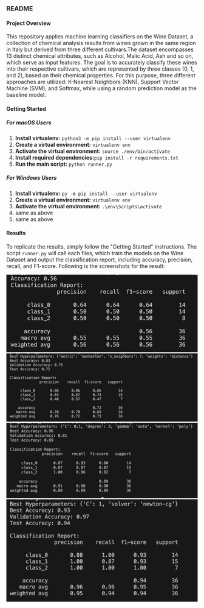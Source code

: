 ### README 

#### Project Overview
This repository applies machine learning classifiers on the Wine Dataset, a collection of chemical analysis results from wines grown in the same region in Italy but derived from three different cultivars.The dataset encompasses 13 distinct chemical attributes, such as Alcohol, Malic Acid, Ash and so on, which serve as input features. The goal is to accurately classify these wines into their respective cultivars, which are represented by three classes (0, 1, and 2), based on their chemical properties. For this purpose, three different approaches are utilized: K-Nearest Neighbors (KNN), Support Vector Machine (SVM), and Softmax, while using a random prediction model as the baseline model.

#### Getting Started
##### For macOS Users
1. **Install virtualenv:** ```python3 -m pip install --user virtualenv```
2. **Create a virtual environment:** `virtualenv env`
3. **Activate the virtual environment:** `source ./env/bin/activate`  
4. **Install required dependencies:**`pip install -r requirements.txt`
5. **Run the main script:** `python runner.py` 

##### For Windows Users
1. **Install virtualenv:** `py -m pip install --user virtualenv`
2. **Create a virtual environment:** `virtualenv env`
3. **Activate the virtual environment:** `.\env\Scripts\activate`
4. same as above
5. same as above

#### Results
To replicate the results, simply follow the "Getting Started" instructions. The script `runner.py` will call each files, which train the models on the Wine Dataset and output the classification report, including accuracy, precision, recall, and F1-score. Following is the screenshots for the result:


<img src="baseline.png" alt="Baseline Report" title="Baseline Report" width="600"/>
<img src="knn.png" alt="KNN Report" title="KNN Report" width="600"/>
<img src="SVM.png" alt="SVM Report" title="SVM Report" width="600"/>
<img src="softmax.png" alt="Softmax Report" title="Softmax Report" width="600"/>

